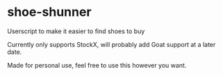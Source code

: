 # shoe-shunner
 Userscript to make it easier to find shoes to buy

Currently only supports StockX, will probably add Goat support at a later date.

Made for personal use, feel free to use this however you want.